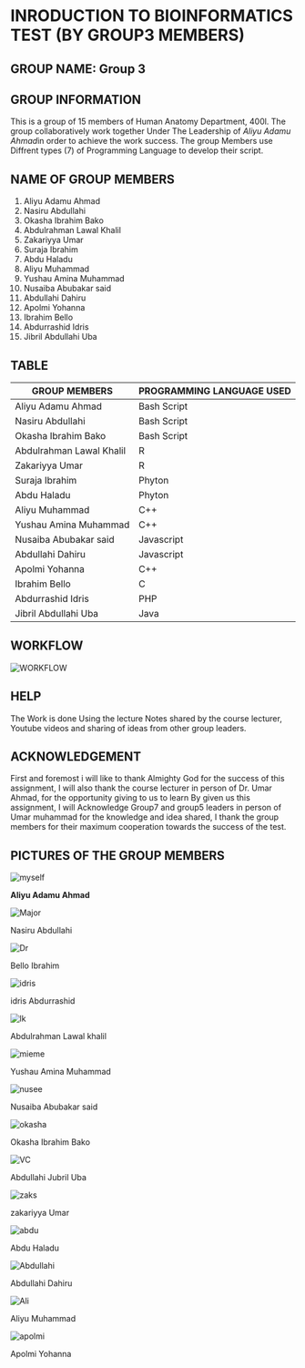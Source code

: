 # INRODUCTION TO BIOINFORMATICS TEST (BY GROUP3 MEMBERS)

## GROUP NAME: **Group 3**

## GROUP INFORMATION
This is a group of 15 members of Human Anatomy Department, 400l. The group collaboratively work together Under The Leadership of *Aliyu Adamu Ahmad*in order to achieve the work success. The group Members use Diffrent types (7) of Programming Language to develop their script.

## NAME OF GROUP MEMBERS 
1. Aliyu Adamu Ahmad  
2. Nasiru Abdullahi 
3. Okasha Ibrahim Bako  
4. Abdulrahman Lawal Khalil 
5. Zakariyya Umar 
6. Suraja Ibrahim  
7. Abdu Haladu  
8. Aliyu Muhammad  
9. Yushau Amina Muhammad
10. Nusaiba Abubakar said 
11. Abdullahi Dahiru
12. Apolmi Yohanna
13. Ibrahim Bello
14. Abdurrashid Idris
15. Jibril Abdullahi Uba

## TABLE

| GROUP MEMBERS | PROGRAMMING LANGUAGE USED  |
| ------------- | ------------- |
| Aliyu Adamu Ahmad  | Bash Script  |
| Nasiru Abdullahi  | Bash Script  |
| Okasha Ibrahim Bako  | Bash Script  |
| Abdulrahman Lawal Khalil  | R  |
| Zakariyya Umar  | R  |
| Suraja Ibrahim  | Phyton  |
| Abdu Haladu  | Phyton  |
| Aliyu Muhammad  | C++  |
| Yushau Amina Muhammad  | C++  |
| Nusaiba Abubakar said | Javascript  |
| Abdullahi Dahiru  | Javascript  |
| Apolmi Yohanna  | C++  |
| Ibrahim Bello  | C  |
| Abdurrashid Idris  | PHP  |
| Jibril Abdullahi Uba  | Java  |

## WORKFLOW

![WORKFLOW](https://user-images.githubusercontent.com/95003138/143778153-a7f2090d-9017-4d46-9a33-33a37951fb6c.jpg)

## HELP
The Work is done Using the lecture Notes shared by the course lecturer, Youtube videos and sharing of ideas from other group leaders.

## ACKNOWLEDGEMENT
First and foremost i will like to thank Almighty God for the success of this assignment, I will also thank the course lecturer in person of Dr. Umar Ahmad, for the opportunity giving to us to learn By given us this assignment, I will Acknowledge Group7 and group5  leaders in person of Umar muhammad for the knowledge and idea shared, I thank the group members for their maximum cooperation towards the success of the test.

## PICTURES OF THE GROUP MEMBERS

![myself](https://user-images.githubusercontent.com/95003138/143967683-26f75bd6-2dc1-48c7-b071-5b2fc93d65bb.jpeg)

__Aliyu Adamu Ahmad__

![Major](https://user-images.githubusercontent.com/95003138/143967889-23d1304d-666e-4063-b094-125d47e679ac.jpg)

Nasiru Abdullahi

![Dr](https://user-images.githubusercontent.com/95003138/143967974-8a66cfb2-6731-4284-b2c9-5d09aa4cbe81.jpg)

Bello Ibrahim

![idris](https://user-images.githubusercontent.com/95003138/143968054-35fe92d0-3376-46cb-a83c-8d6658890910.jpg)

idris Abdurrashid

![lk](https://user-images.githubusercontent.com/95003138/143968213-b6b6b734-ca1c-4c52-bd41-cc2c3eeb5330.jpg)

Abdulrahman Lawal khalil

![mieme](https://user-images.githubusercontent.com/95003138/143968567-bc11efd2-3cd3-4fea-8a44-a476208001fa.jpg)

Yushau Amina Muhammad

![nusee](https://user-images.githubusercontent.com/95003138/143968640-2bdedac1-16c8-481b-9d11-1189271025d4.jpg)

Nusaiba Abubakar said

![okasha](https://user-images.githubusercontent.com/95003138/143968690-fa4850b6-8594-4d17-afcf-73fd70f7eca4.jpg)

Okasha Ibrahim Bako

![VC](https://user-images.githubusercontent.com/95003138/143968817-06463a3f-0e39-467a-828f-7f921e60f8a1.jpg)

Abdullahi Jubril Uba

![zaks](https://user-images.githubusercontent.com/95003138/143968929-31d4c183-1913-4499-9875-34596724cdba.jpg)

zakariyya Umar 

![abdu](https://user-images.githubusercontent.com/95003138/143969181-5e16e47c-274a-44f8-810e-5f08eeb3a2f9.jpg)

Abdu Haladu

![Abdullahi](https://user-images.githubusercontent.com/95003138/143969281-0edad203-3506-4429-9ee8-815e2160d54c.jpg)

Abdullahi Dahiru

![Ali ](https://user-images.githubusercontent.com/95003138/143969349-99ed67e2-3a0b-4622-acee-f0c3b84bf464.jpg)

Aliyu Muhammad

![apolmi](https://user-images.githubusercontent.com/95003138/143969452-181462f6-87d9-49cb-8f31-76d74ec974d8.jpg)

Apolmi Yohanna


